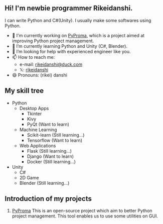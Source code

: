 ## Hi! I'm newbie programmer Rikeidanshi.  
I can write Python and C#(Unity). I usually make some softwares using Python.

- 🔭 I'm currently working on [PyProma](https://github.com/rikeidanshi/PyProma/), which is a project aimed at improving Python project management.
- 🌱 I’m currently learning Python and Unity (C#, Blender).
- 🤔 I’m looking for help with experienced engineer like you.
- 📫 How to reach me:
  - e-mail: rikeidanshi@duck.com
  - 𝕏: [rikeidanshi](https://x.com/rikeidansh22373)
- 😄 Pronouns: (rikei) danshi

## My skill tree  

- Python
  - Desktop Apps
    - Tkinter
    - Kivy
    - PyQt (Want to learn)
  - Machine Learning
    - Scikit-learn (Still learning...)
    - Tensorflow (Want to learn)
  - Web Applications
    - Flask (Still learning...)
    - Django (Want to learn)
    - Docker (Still learning...)
- Unity
  - C#
  - 2D Game
  - Blender (Still learning...)

## Introduction of my projects  
1. [PyProma](https://github.com/rikeidanshi/PyProma/)
   This is an open-source project which aim to better Python project management. This tool enables us to use some utilities on GUI.

